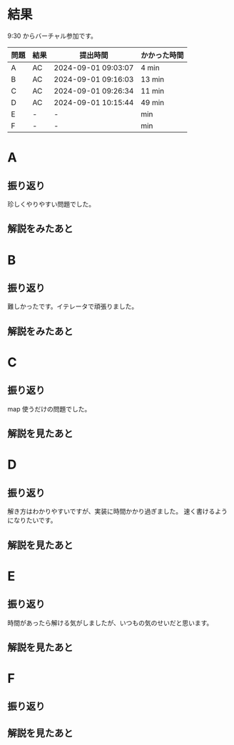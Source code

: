 # 結果

9:30 からバーチャル参加です。

| 問題 | 結果 | 提出時間            | かかった時間 |
|------|------|---------------------|--------------|
| A    | AC   | 2024-09-01 09:03:07 | 4 min        |
| B    | AC   | 2024-09-01 09:16:03 | 13 min       |
| C    | AC   | 2024-09-01 09:26:34 | 11 min       |
| D    | AC   | 2024-09-01 10:15:44 | 49 min       |
| E    | -    | -                   |    min       |
| F    | -    | -                   |    min       |

# A

## 振り返り

珍しくやりやすい問題でした。

## 解説をみたあと

# B

## 振り返り

難しかったです。イテレータで頑張りました。

## 解説をみたあと

# C

## 振り返り

map 使うだけの問題でした。

## 解説を見たあと

# D

## 振り返り

解き方はわかりやすいですが、実装に時間かかり過ぎました。
速く書けるようになりたいです。

## 解説を見たあと

# E

## 振り返り

時間があったら解ける気がしましたが、いつもの気のせいだと思います。

## 解説を見たあと

# F

## 振り返り

## 解説を見たあと
